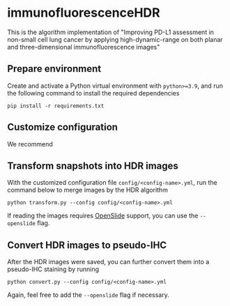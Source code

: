 # immunofluorescenceHDR
This is the algorithm implementation of "Improving PD-L1 assessment in non-small cell lung cancer by applying high-dynamic-range on both planar and three-dimensional immunofluorescence images"

## Prepare environment
Create and activate a Python virtual environment with `python>=3.9`, and run the following command to install the required dependencies
```
pip install -r requirements.txt
```

## Customize configuration
We recommend 

## Transform snapshots into HDR images
With the customized configuration file `config/<config-name>.yml`, run the command below to merge images by the HDR algorithm
```
python transform.py --config config/<config-name>.yml
```
If reading the images requires [OpenSlide](https://openslide.org/api/python/) support, you can use the `--openslide` flag.

## Convert HDR images to pseudo-IHC
After the HDR images were saved, you can further convert them into a pseudo-IHC staining by running
```
python convert.py --config config/<config-name>.yml
```
Again, feel free to add the `--openslide` flag if necessary.
